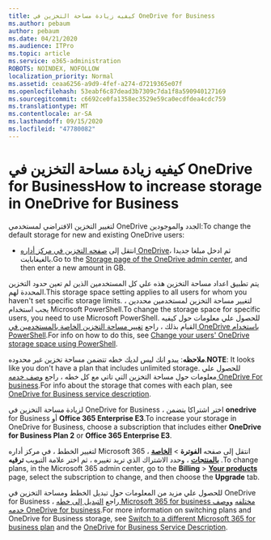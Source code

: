 ```yaml
---
title: كيفيه زيادة مساحة التخزين في OneDrive for Business
ms.author: pebaum
author: pebaum
ms.date: 04/21/2020
ms.audience: ITPro
ms.topic: article
ms.service: o365-administration
ROBOTS: NOINDEX, NOFOLLOW
localization_priority: Normal
ms.assetid: ceaa6256-a9d9-4fef-a274-d7219365e07f
ms.openlocfilehash: 53eabf6c87dead3b7309c7da1f8a590940127169
ms.sourcegitcommit: c6692ce0fa1358ec3529e59ca0ecdfdea4cdc759
ms.translationtype: MT
ms.contentlocale: ar-SA
ms.lasthandoff: 09/15/2020
ms.locfileid: "47780082"
---
```

# <a name="how-to-increase-storage-in-onedrive-for-business"></a><span data-ttu-id="91374-102">كيفيه زيادة مساحة التخزين في OneDrive for Business</span><span class="sxs-lookup"><span data-stu-id="91374-102">How to increase storage in OneDrive for Business</span></span>

<span data-ttu-id="91374-103">لتغيير التخزين الافتراضي لمستخدمي OneDrive الجدد والموجودين:</span><span class="sxs-lookup"><span data-stu-id="91374-103">To change the default storage for new and existing OneDrive users:</span></span>
  
- <span data-ttu-id="91374-104">انتقل إلى [صفحه التخزين في مركز أداره OneDrive](https://admin.onedrive.com/?v=StorageSettings)، ثم ادخل مبلغا جديدا بالغيغابايت.</span><span class="sxs-lookup"><span data-stu-id="91374-104">Go to the [Storage page of the OneDrive admin center](https://admin.onedrive.com/?v=StorageSettings), and then enter a new amount in GB.</span></span>

<span data-ttu-id="91374-105">يتم تطبيق اعداد مساحة التخزين هذه علي كل المستخدمين الذين لم تعين حدود التخزين المحددة لهم.</span><span class="sxs-lookup"><span data-stu-id="91374-105">This storage space setting applies to all users for whom you haven't set specific storage limits.</span></span> <span data-ttu-id="91374-106">لتغيير مساحة التخزين لمستخدمين محددين ، يجب استخدام Microsoft PowerShell.</span><span class="sxs-lookup"><span data-stu-id="91374-106">To change the storage space for specific users, you need to use Microsoft PowerShell.</span></span> <span data-ttu-id="91374-107">للحصول علي معلومات حول كيفيه القيام بذلك ، راجع [تغيير مساحة التخزين الخاصة بالمستخدمين في OneDrive باستخدام PowerShell](https://go.microsoft.com/fwlink/?linkid=866402).</span><span class="sxs-lookup"><span data-stu-id="91374-107">For info on how to do this, see [Change your users' OneDrive storage space using PowerShell](https://go.microsoft.com/fwlink/?linkid=866402).</span></span>

<span data-ttu-id="91374-108">**ملاحظه**: يبدو انك ليس لديك خطه تتضمن مساحة تخزين غير محدوده.</span><span class="sxs-lookup"><span data-stu-id="91374-108">**NOTE**: It looks like you don't have a plan that includes unlimited storage.</span></span> <span data-ttu-id="91374-109">للحصول علي معلومات حول مساحة التخزين التي تاتي مع كل خطه ، راجع [وصف خدمه OneDrive For business](https://go.microsoft.com/fwlink/p/?LinkID=826071).</span><span class="sxs-lookup"><span data-stu-id="91374-109">For info about the storage that comes with each plan, see [OneDrive for Business service description](https://go.microsoft.com/fwlink/p/?LinkID=826071).</span></span>
  
<span data-ttu-id="91374-110">لزيادة مساحة التخزين في OneDrive for Business ، اختر اشتراكا يتضمن **onedrive** for Business أو **Office 365 Enterprise E3**.</span><span class="sxs-lookup"><span data-stu-id="91374-110">To increase your storage in OneDrive for Business, choose a subscription that includes either **OneDrive for Business Plan 2** or **Office 365 Enterprise E3**.</span></span> 
  
<span data-ttu-id="91374-111">لتغيير الخطط ، في مركز أداره Microsoft 365 ، انتقل إلى صفحه **الفوترة** \> **[الخاصة بالمنتجات](https://go.microsoft.com/fwlink/p/?linkid=842054)** ، وحدد الاشتراك الذي تريد تغييره ، ثم اختر علامة التبويب **ترقيه** .</span><span class="sxs-lookup"><span data-stu-id="91374-111">To change plans, in the Microsoft 365 admin center, go to the **Billing** \> **[Your products](https://go.microsoft.com/fwlink/p/?linkid=842054)** page, select the subscription to change, and then choose the **Upgrade** tab.</span></span>
  
<span data-ttu-id="91374-112">للحصول علي مزيد من المعلومات حول تبديل الخطط ومساحة التخزين في OneDrive for Business ، راجع [التبديل إلى خطه Microsoft 365 for business مختلفه](https://go.microsoft.com/fwlink/?LinkId=2031117) [ووصف خدمه OneDrive for business](https://go.microsoft.com/fwlink/p/?LinkId-2031122).</span><span class="sxs-lookup"><span data-stu-id="91374-112">For more information on switching plans and OneDrive for Business storage, see [Switch to a different Microsoft 365 for business plan](https://go.microsoft.com/fwlink/?LinkId=2031117) and the [OneDrive for Business Service Description](https://go.microsoft.com/fwlink/p/?LinkId-2031122).</span></span>
